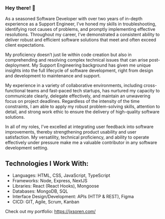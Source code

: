### Hey there! 👋

As a seasoned Software Developer with over two years of in-depth experience as a Support Engineer, I’ve honed my skills in troubleshooting, identifying root causes of problems, and promptly implementing effective resolutions. Throughout my career, I’ve demonstrated a consistent ability to deliver robust and efficient software solutions that meet and often exceed client expectations.

My proficiency doesn’t just lie within code creation but also in comprehending and resolving complex technical issues that can arise post-deployment. My Support Engineering background has given me unique insights into the full lifecycle of software development, right from design and development to maintenance and support.

My experience in a variety of collaborative environments, including cross-functional teams and fast-paced tech startups, has nurtured my capacity to communicate clearly, delegate effectively, and maintain an unwavering focus on project deadlines. Regardless of the intensity of the time constraints, I am able to apply my robust problem-solving skills, attention to detail, and strong work ethic to ensure the delivery of high-quality software solutions.

In all of my roles, I’ve excelled at integrating user feedback into software improvements, thereby strengthening product usability and user satisfaction. My versatility, technical proficiency, and ability to operate effectively under pressure make me a valuable contributor in any software development setting.

## Technologies I Work With:

- Languages: HTML, CSS, JavaScript, TypeScript
- Frameworks: Node, Express, NextJS
- Libraries: React (React Hooks), Mongoose
- Databases: MongoDB, SQL
- Interface Design/Development: APIs (HTTP & REST), Figma
- CICD: GIT, Agile, Scrum, Kanban

Check out my portfolio: <a href="https://jxsoren.com/" target="_blank">https://jxsoren.com/</a>
